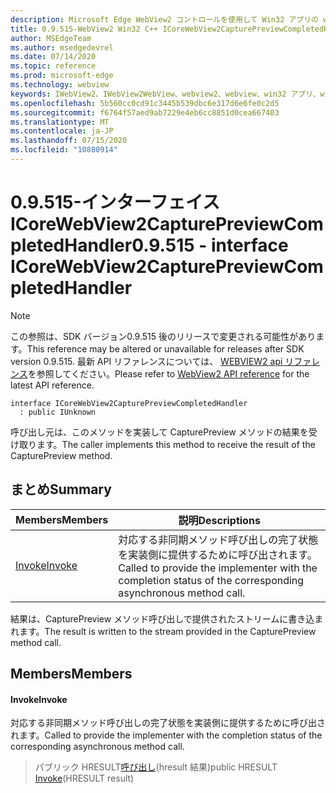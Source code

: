```yaml
---
description: Microsoft Edge WebView2 コントロールを使用して Win32 アプリの web コンテンツをホストする
title: 0.9.515-WebView2 Win32 C++ ICoreWebView2CapturePreviewCompletedHandler
author: MSEdgeTeam
ms.author: msedgedevrel
ms.date: 07/14/2020
ms.topic: reference
ms.prod: microsoft-edge
ms.technology: webview
keywords: IWebView2、IWebView2WebView、webview2、webview、win32 アプリ、win32、edge、ICoreWebView2、ICoreWebView2Controller、browser control、edge html
ms.openlocfilehash: 5b560cc0cd91c3445b539dbc6e317d6e6fe0c2d5
ms.sourcegitcommit: f6764f57aed9ab7229e4eb6cc8851d0cea667403
ms.translationtype: MT
ms.contentlocale: ja-JP
ms.lasthandoff: 07/15/2020
ms.locfileid: "10880914"
---
```

# <span data-ttu-id="0e230-104">0.9.515-インターフェイス ICoreWebView2CapturePreviewCompletedHandler</span><span class="sxs-lookup"><span data-stu-id="0e230-104">0.9.515 - interface ICoreWebView2CapturePreviewCompletedHandler</span></span> 

> [!NOTE]
> <span data-ttu-id="0e230-105">この参照は、SDK バージョン0.9.515 後のリリースで変更される可能性があります。</span><span class="sxs-lookup"><span data-stu-id="0e230-105">This reference may be altered or unavailable for releases after SDK version 0.9.515.</span></span> <span data-ttu-id="0e230-106">最新 API リファレンスについては、 [WEBVIEW2 api リファレンス](../../../webview2-api-reference.md)を参照してください。</span><span class="sxs-lookup"><span data-stu-id="0e230-106">Please refer to [WebView2 API reference](../../../webview2-api-reference.md) for the latest API reference.</span></span>

```
interface ICoreWebView2CapturePreviewCompletedHandler
  : public IUnknown
```

<span data-ttu-id="0e230-107">呼び出し元は、このメソッドを実装して CapturePreview メソッドの結果を受け取ります。</span><span class="sxs-lookup"><span data-stu-id="0e230-107">The caller implements this method to receive the result of the CapturePreview method.</span></span>

## <span data-ttu-id="0e230-108">まとめ</span><span class="sxs-lookup"><span data-stu-id="0e230-108">Summary</span></span>

 <span data-ttu-id="0e230-109">Members</span><span class="sxs-lookup"><span data-stu-id="0e230-109">Members</span></span>                        | <span data-ttu-id="0e230-110">説明</span><span class="sxs-lookup"><span data-stu-id="0e230-110">Descriptions</span></span>
--------------------------------|---------------------------------------------
[<span data-ttu-id="0e230-111">Invoke</span><span class="sxs-lookup"><span data-stu-id="0e230-111">Invoke</span></span>](#invoke) | <span data-ttu-id="0e230-112">対応する非同期メソッド呼び出しの完了状態を実装側に提供するために呼び出されます。</span><span class="sxs-lookup"><span data-stu-id="0e230-112">Called to provide the implementer with the completion status of the corresponding asynchronous method call.</span></span>

<span data-ttu-id="0e230-113">結果は、CapturePreview メソッド呼び出しで提供されたストリームに書き込まれます。</span><span class="sxs-lookup"><span data-stu-id="0e230-113">The result is written to the stream provided in the CapturePreview method call.</span></span>

## <span data-ttu-id="0e230-114">Members</span><span class="sxs-lookup"><span data-stu-id="0e230-114">Members</span></span>

#### <span data-ttu-id="0e230-115">Invoke</span><span class="sxs-lookup"><span data-stu-id="0e230-115">Invoke</span></span> 

<span data-ttu-id="0e230-116">対応する非同期メソッド呼び出しの完了状態を実装側に提供するために呼び出されます。</span><span class="sxs-lookup"><span data-stu-id="0e230-116">Called to provide the implementer with the completion status of the corresponding asynchronous method call.</span></span>

> <span data-ttu-id="0e230-117">パブリック HRESULT[呼び出し](#invoke)(hresult 結果)</span><span class="sxs-lookup"><span data-stu-id="0e230-117">public HRESULT [Invoke](#invoke)(HRESULT result)</span></span>

